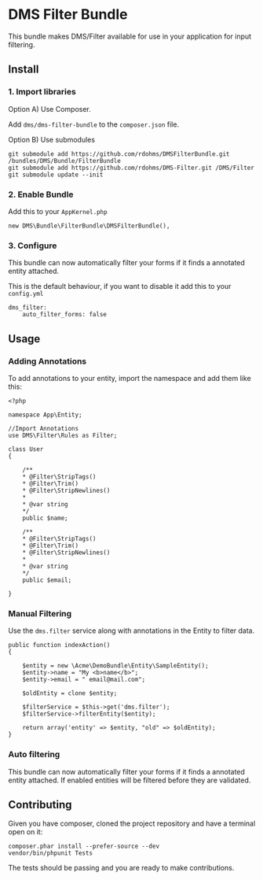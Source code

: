 # DMS Filter Bundle

This bundle makes DMS/Filter available for use in your application for input filtering.

## Install

### 1. Import libraries

Option A) Use Composer.

Add `dms/dms-filter-bundle` to the `composer.json` file.

Option B) Use submodules

	git submodule add https://github.com/rdohms/DMSFilterBundle.git /bundles/DMS/Bundle/FilterBundle
    git submodule add https://github.com/rdohms/DMS-Filter.git /DMS/Filter
    git submodule update --init

### 2. Enable Bundle

Add this to your `AppKernel.php`

	new DMS\Bundle\FilterBundle\DMSFilterBundle(),

### 3. Configure

This bundle can now automatically filter your forms if it finds a annotated entity attached.

This is the default behaviour, if you want to disable it add this to your `config.yml`

    dms_filter:
        auto_filter_forms: false

## Usage

### Adding Annotations

To add annotations to your entity, import the namespace and add them like this:

	<?php

	namespace App\Entity;

	//Import Annotations
	use DMS\Filter\Rules as Filter;

	class User
	{

		/**
		* @Filter\StripTags()
		* @Filter\Trim()
		* @Filter\StripNewlines()
		*
		* @var string
		*/
		public $name;

		/**
		* @Filter\StripTags()
		* @Filter\Trim()
		* @Filter\StripNewlines()
		*
		* @var string
		*/
		public $email;

	}

### Manual Filtering

Use the `dms.filter` service along with annotations in the Entity to filter data.

	public function indexAction()
	{

	    $entity = new \Acme\DemoBundle\Entity\SampleEntity();
	    $entity->name = "My <b>name</b>";
	    $entity->email = " email@mail.com";

	    $oldEntity = clone $entity;

	    $filterService = $this->get('dms.filter');
	    $filterService->filterEntity($entity);

	    return array('entity' => $entity, "old" => $oldEntity);
	}

### Auto filtering

This bundle can now automatically filter your forms if it finds a annotated entity attached. If enabled entities will be filtered before they are validated.

## Contributing

Given you have composer, cloned the project repository and have a terminal open on it:

    composer.phar install --prefer-source --dev
    vendor/bin/phpunit Tests

The tests should be passing and you are ready to make contributions.
